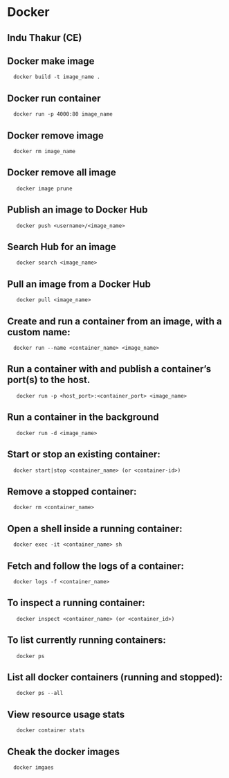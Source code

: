 # Docker
## Indu Thakur (CE)

## Docker make image
      docker build -t image_name .
## Docker run container 
      docker run -p 4000:80 image_name

## Docker remove image
      docker rm image_name

## Docker remove all image
       docker image prune 
## Publish an image to Docker Hub
       docker push <username>/<image_name>
## Search Hub for an image
       docker search <image_name>
## Pull an image from a Docker Hub
       docker pull <image_name>

## Create and run a container from an image, with a custom name:
      docker run --name <container_name> <image_name>
      
## Run a container with and publish a container’s port(s) to the host.
       docker run -p <host_port>:<container_port> <image_name>
## Run a container in the background
       docker run -d <image_name> 
## Start or stop an existing container:
      docker start|stop <container_name> (or <container-id>)
## Remove a stopped container:
      docker rm <container_name>
## Open a shell inside a running container:
      docker exec -it <container_name> sh
## Fetch and follow the logs of a container:
      docker logs -f <container_name>
## To inspect a running container:
       docker inspect <container_name> (or <container_id>)
## To list currently running containers:
       docker ps
## List all docker containers (running and stopped):
       docker ps --all
## View resource usage stats
       docker container stats
## Cheak the docker images
      docker imgaes


